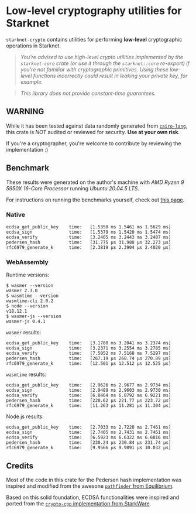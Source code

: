 # Low-level cryptography utilities for Starknet

`starknet-crypto` contains utilities for performing **low-level** cryptographic operations in Starknet.

> _You're advised to use high-level crypto utilities implemented by the `starknet-core` crate (or use it through the `starknet::core` re-export) if you're not familiar with cryptographic primitives. Using these low-level functions incorrectly could result in leaking your private key, for example._

> _This library does not provide constant-time guarantees._

## **WARNING**

While it has been tested against data randomly generated from [`cairo-lang`](https://github.com/starkware-libs/cairo-lang), this crate is _NOT_ audited or reviewed for security. **Use at your own risk**.

If you're a cryptographer, you're welcome to contribute by reviewing the implementation :)

## Benchmark

These results were generated on the author's machine with _AMD Ryzen 9 5950X 16-Core Processor_ running _Ubuntu 20.04.5 LTS_.

For instructions on running the benchmarks yourself, check out [this page](../BENCHMARK.md).

### Native

```log
ecdsa_get_public_key    time:   [1.5350 ms 1.5461 ms 1.5629 ms]
ecdsa_sign              time:   [1.5379 ms 1.5420 ms 1.5474 ms]
ecdsa_verify            time:   [3.2405 ms 3.2443 ms 3.2487 ms]
pedersen_hash           time:   [31.775 µs 31.988 µs 32.273 µs]
rfc6979_generate_k      time:   [2.3819 µs 2.3904 µs 2.4020 µs]
```

### WebAssembly

Runtime versions:

```console
$ wasmer --version
wasmer 2.3.0
$ wasmtime --version
wasmtime-cli 2.0.2
$ node --version
v18.12.1
$ wasmer-js --version
wasmer-js 0.4.1
```

`wasmer` results:

```log
ecdsa_get_public_key    time:   [3.1780 ms 3.2041 ms 3.2374 ms]
ecdsa_sign              time:   [3.2371 ms 3.2554 ms 3.2785 ms]
ecdsa_verify            time:   [7.5052 ms 7.5168 ms 7.5297 ms]
pedersen_hash           time:   [267.19 µs 268.74 µs 270.89 µs]
rfc6979_generate_k      time:   [12.501 µs 12.512 µs 12.525 µs]
```

`wasmtime` results:

```log
ecdsa_get_public_key    time:   [2.9626 ms 2.9677 ms 2.9734 ms]
ecdsa_sign              time:   [2.9489 ms 2.9603 ms 2.9730 ms]
ecdsa_verify            time:   [6.8464 ms 6.8792 ms 6.9221 ms]
pedersen_hash           time:   [220.62 µs 221.77 µs 223.72 µs]
rfc6979_generate_k      time:   [11.263 µs 11.281 µs 11.304 µs]
```

Node.js results:

```log
ecdsa_get_public_key    time:   [2.7033 ms 2.7220 ms 2.7461 ms]
ecdsa_sign              time:   [2.7405 ms 2.7431 ms 2.7461 ms]
ecdsa_verify            time:   [6.5923 ms 6.6322 ms 6.6816 ms]
pedersen_hash           time:   [230.24 µs 230.84 µs 231.74 µs]
rfc6979_generate_k      time:   [9.9566 µs 9.9891 µs 10.032 µs]
```

## Credits

Most of the code in this crate for the Pedersen hash implementation was inspired and modified from the awesone [`pathfinder` from Equilibrium](https://github.com/eqlabs/pathfinder/blob/b091cb889e624897dbb0cbec3c1df9a9e411eb1e/crates/pedersen/src/lib.rs).

Based on this solid foundation, ECDSA functionalities were inspired and ported from the [`crypto-cpp` implementation from StarkWare](https://github.com/starkware-libs/crypto-cpp/blob/95864fbe11d5287e345432dbe1e80dea3c35fc58/src/starkware/crypto/ecdsa.cc).
